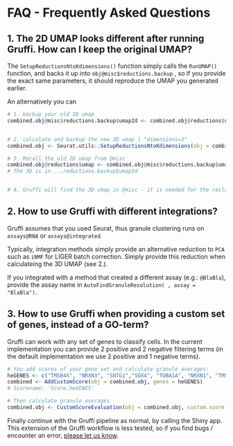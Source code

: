 # FAQ -  Frequently Asked Questions



## 1. The 2D UMAP looks different after running Gruffi. How can I keep the original UMAP?

The `SetupReductionsNtoKdimensions()` function simply calls the `RunUMAP()` function, and backs it up into `obj@misc$reductions.backup` , so if you provide the exact same parameters, it should reproduce the UMAP you generated earlier.

An alternatively you can 

```R
# 1. backup your old 2D umap
combined.obj@misc$reductions.backup$umap2d <- combined.obj@reductions$umap


# 2. calculate and backup the new 3D umap | "dimensions=3"
combined.obj <- Seurat.utils::SetupReductionsNtoKdimensions(obj = combined.obj, nPCs = 50, dimensions=3, reduction="umap")

# 3. Recall the old 2D umap from @misc
combined.obj@reductions$umap <- combined.obj@misc$reductions.backup$umap2d
# The 3D is in ...reductions.backup$umap3d


# 4. Gruffi will find the 3D umap in @misc - it is needed for the reclassification step.
```




## 2. How to use Gruffi with different integrations?

Gruffi assumes that you used Seurat, thus granule clustering runs on `assays@RNA` or  `assays@integrated`. 

Typically, integration methods simply provide an alternative reduction to `PCA` such as  `iNMF` for LIGER batch correction. Simply provide this reduction when calculateing the 3D UMAP (see 2.).

If you integrated with a method that created a different assay (e.g.: `@BlaBla`), provide the assay name in `AutoFindGranuleResolution( , assay = "BlaBla")`.




## 3. How to use Gruffi when providing a custom set of genes, instead of a GO-term?

Gruffi can work with any set of genes to classify cells. In the current implementation you can provide 2 positive and 2 negative filtering terms (in the default implementation we use 2 positive and 1 negative terms).
```r
# You add scores of your gene set and calculate granule averages:
heGENES <- c("TMSB4X", "NRXN3", "SNTG1","SOX4", "TUBA1A", "NRXN1", "TMSB10", "ACTG1", "ROBO2","ACTB")
combined <- AddCustomScore(obj = combined.obj, genes = heGENES)
# Scorename: 'Score.heGENES'

# Then calculate granule averages
combined.obj <- CustomScoreEvaluation(obj = combined.obj, custom.score.name = 'Score.heGENES')
```

Finally continue with the Gruffi pipeline as normal, by calling the Shiny app. This extension of the Gruffi workflow is less tested, so if you find bugs / encounter an error, [please let us know](https://github.com/jn-goe/gruffi/issues).





